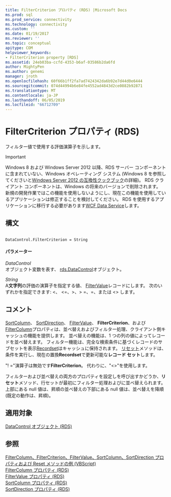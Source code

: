 ```yaml
---
title: FilterCriterion プロパティ (RDS) |Microsoft Docs
ms.prod: sql
ms.prod_service: connectivity
ms.technology: connectivity
ms.custom: ''
ms.date: 01/19/2017
ms.reviewer: ''
ms.topic: conceptual
apitype: COM
helpviewer_keywords:
- FilterCriterion property [RDS]
ms.assetid: 24eb03ba-ccfd-4353-b6af-03586b2da6fd
author: MightyPen
ms.author: genemi
manager: jroth
ms.openlocfilehash: 60f66b1ff2fa7ad7424342da6b92e7d44d0e6444
ms.sourcegitcommit: 074d44994b6e84fe4552ad4843d2ce0882b92871
ms.translationtype: MT
ms.contentlocale: ja-JP
ms.lasthandoff: 06/05/2019
ms.locfileid: "66712709"
---
```

# <a name="filtercriterion-property-rds"></a>FilterCriterion プロパティ (RDS)
フィルター値で使用する評価演算子を示します。  
  
> [!IMPORTANT]
>  Windows 8 および Windows Server 2012 以降、RDS サーバー コンポーネントに含まれていない、Windows オペレーティング システム (Windows 8 を参照してくださいと[Windows Server 2012 の互換性クックブック](https://www.microsoft.com/download/details.aspx?id=27416)の詳細)。 RDS クライアント コンポーネントは、Windows の将来のバージョンで削除されます。 新規の開発作業ではこの機能を使用しないようにし、現在この機能を使用しているアプリケーションは修正することを検討してください。 RDS を使用するアプリケーションに移行する必要があります[WCF Data Service](https://go.microsoft.com/fwlink/?LinkId=199565)します。  
  
## <a name="syntax"></a>構文  
  
```  
  
DataControl.FilterCriterion = String  
```  
  
#### <a name="parameters"></a>パラメーター  
 *DataControl*  
 オブジェクト変数を表す、 [rds.DataControl](../../../ado/reference/rds-api/datacontrol-object-rds.md)オブジェクト。  
  
 *String*  
 A**文字列**の評価の演算子を指定する値、 [FilterValue](../../../ado/reference/rds-api/filtervalue-property-rds.md)レコードにします。 次のいずれかを指定できます: <、 \<=、>、> =、=、または <> します。  
  
## <a name="remarks"></a>コメント  
 [SortColumn](../../../ado/reference/rds-api/sortcolumn-property-rds.md)、 [SortDirection](../../../ado/reference/rds-api/sortdirection-property-rds.md)、 [FilterValue](../../../ado/reference/rds-api/filtervalue-property-rds.md)、 **FilterCriterion**、および[FilterColumn](../../../ado/reference/rds-api/filtercolumn-property-rds.md)プロパティは、並べ替えおよびフィルター処理、クライアント側キャッシュの機能を提供します。 並べ替えの機能は、1 つの列の値によってレコードを並べ替えます。 フィルター機能は、完全な検索条件に基づくレコードのサブセットを表示[Recordset](../../../ado/reference/ado-api/recordset-object-ado.md)はキャッシュに保持されます。 [リセット](../../../ado/reference/rds-api/reset-method-rds.md)メソッドは、条件を実行し、現在の置換**Recordset**で更新可能な**レコード セット**します。  
  
 "! ="演算子は無効です**FilterCriterion**。 代わりに、"<>"を使用します。  
  
 フィルターおよび並べ替えの両方のプロパティを設定しを呼び出すかどうか、**リセット**メソッド、行セットが最初にフィルター処理およびに並べ替えられます。 上部にある null 値は、昇順の並べ替えの下部にある null 値は、並べ替えを降順 (既定の動作は、昇順)。  
  
## <a name="applies-to"></a>適用対象  
 [DataControl オブジェクト (RDS)](../../../ado/reference/rds-api/datacontrol-object-rds.md)  
  
## <a name="see-also"></a>参照  
 [FilterColumn、FilterCriterion、FilterValue、SortColumn、SortDirection プロパティおよび Reset メソッドの例 (VBScript)](../../../ado/reference/rds-api/filter-column-criterion-value-sortcolumn-sortdirection-example-vbscript.md)   
 [FilterColumn プロパティ (RDS)](../../../ado/reference/rds-api/filtercolumn-property-rds.md)   
 [FilterValue プロパティ (RDS)](../../../ado/reference/rds-api/filtervalue-property-rds.md)   
 [SortColumn プロパティ (RDS)](../../../ado/reference/rds-api/sortcolumn-property-rds.md)   
 [SortDirection プロパティ (RDS)](../../../ado/reference/rds-api/sortdirection-property-rds.md)


